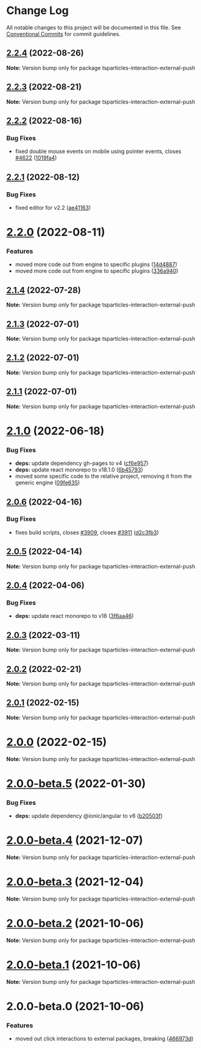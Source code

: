 # Change Log

All notable changes to this project will be documented in this file.
See [Conventional Commits](https://conventionalcommits.org) for commit guidelines.

## [2.2.4](https://github.com/matteobruni/tsparticles/compare/tsparticles-interaction-external-push@2.2.2...tsparticles-interaction-external-push@2.2.4) (2022-08-26)

**Note:** Version bump only for package tsparticles-interaction-external-push





## [2.2.3](https://github.com/matteobruni/tsparticles/compare/tsparticles-interaction-external-push@2.2.2...tsparticles-interaction-external-push@2.2.3) (2022-08-21)

**Note:** Version bump only for package tsparticles-interaction-external-push





## [2.2.2](https://github.com/matteobruni/tsparticles/compare/tsparticles-interaction-external-push@2.2.1...tsparticles-interaction-external-push@2.2.2) (2022-08-16)


### Bug Fixes

* fixed double mouse events on mobile using pointer events, closes [#4622](https://github.com/matteobruni/tsparticles/issues/4622) ([1019fa4](https://github.com/matteobruni/tsparticles/commit/1019fa431f8a43cbd45d6adeb5adf94433e6e04b))





## [2.2.1](https://github.com/matteobruni/tsparticles/compare/tsparticles-interaction-external-push@2.2.0...tsparticles-interaction-external-push@2.2.1) (2022-08-12)


### Bug Fixes

* fixed editor for v2.2 ([ae41163](https://github.com/matteobruni/tsparticles/commit/ae41163473095aba0083478a47c70d1cc44bf250))





# [2.2.0](https://github.com/matteobruni/tsparticles/compare/tsparticles-interaction-external-push@2.1.4...tsparticles-interaction-external-push@2.2.0) (2022-08-11)


### Features

* moved more code out from engine to specific plugins ([14d4887](https://github.com/matteobruni/tsparticles/commit/14d488756b759b7650e02886ed862f821a6e8ed1))
* moved more code out from engine to specific plugins ([336a940](https://github.com/matteobruni/tsparticles/commit/336a9404a6f88e53a0f318d847e48bc54a5b4c03))





## [2.1.4](https://github.com/matteobruni/tsparticles/compare/tsparticles-interaction-external-push@2.1.3...tsparticles-interaction-external-push@2.1.4) (2022-07-28)

**Note:** Version bump only for package tsparticles-interaction-external-push





## [2.1.3](https://github.com/matteobruni/tsparticles/compare/tsparticles-interaction-external-push@2.1.2...tsparticles-interaction-external-push@2.1.3) (2022-07-01)

**Note:** Version bump only for package tsparticles-interaction-external-push





## [2.1.2](https://github.com/matteobruni/tsparticles/compare/tsparticles-interaction-external-push@2.1.1...tsparticles-interaction-external-push@2.1.2) (2022-07-01)

**Note:** Version bump only for package tsparticles-interaction-external-push





## [2.1.1](https://github.com/matteobruni/tsparticles/compare/tsparticles-interaction-external-push@2.1.0...tsparticles-interaction-external-push@2.1.1) (2022-07-01)

**Note:** Version bump only for package tsparticles-interaction-external-push





# [2.1.0](https://github.com/matteobruni/tsparticles/compare/tsparticles-interaction-external-push@2.0.6...tsparticles-interaction-external-push@2.1.0) (2022-06-18)


### Bug Fixes

* **deps:** update dependency gh-pages to v4 ([cf6e957](https://github.com/matteobruni/tsparticles/commit/cf6e9577132afcec26410f7321fcf5ffcfb05930))
* **deps:** update react monorepo to v18.1.0 ([6b45793](https://github.com/matteobruni/tsparticles/commit/6b457937c41d7681a2135dfcb6ff220e578f22bb))
* moved some specific code to the relative project, removing it from the generic engine ([09fe635](https://github.com/matteobruni/tsparticles/commit/09fe63568adc244d11b7eff009626b905d5b05e4))





## [2.0.6](https://github.com/matteobruni/tsparticles/compare/tsparticles-interaction-external-push@2.0.5...tsparticles-interaction-external-push@2.0.6) (2022-04-16)


### Bug Fixes

* fixes build scripts, closes [#3909](https://github.com/matteobruni/tsparticles/issues/3909), closes [#3911](https://github.com/matteobruni/tsparticles/issues/3911) ([d2c3fb3](https://github.com/matteobruni/tsparticles/commit/d2c3fb33ff9c9d529f2609f89c63cb6e1e61ecda))





## [2.0.5](https://github.com/matteobruni/tsparticles/compare/tsparticles-interaction-external-push@2.0.4...tsparticles-interaction-external-push@2.0.5) (2022-04-14)

**Note:** Version bump only for package tsparticles-interaction-external-push





## [2.0.4](https://github.com/matteobruni/tsparticles/compare/tsparticles-interaction-external-push@2.0.3...tsparticles-interaction-external-push@2.0.4) (2022-04-06)


### Bug Fixes

* **deps:** update react monorepo to v18 ([3f6aa46](https://github.com/matteobruni/tsparticles/commit/3f6aa46e399d0092ae13ba494db86256c0d05c40))





## [2.0.3](https://github.com/matteobruni/tsparticles/compare/tsparticles-interaction-external-push@2.0.2...tsparticles-interaction-external-push@2.0.3) (2022-03-11)

**Note:** Version bump only for package tsparticles-interaction-external-push





## [2.0.2](https://github.com/matteobruni/tsparticles/compare/tsparticles-interaction-external-push@2.0.1...tsparticles-interaction-external-push@2.0.2) (2022-02-21)

**Note:** Version bump only for package tsparticles-interaction-external-push





## [2.0.1](https://github.com/matteobruni/tsparticles/compare/tsparticles-interaction-external-push@2.0.0...tsparticles-interaction-external-push@2.0.1) (2022-02-15)

**Note:** Version bump only for package tsparticles-interaction-external-push





# [2.0.0](https://github.com/matteobruni/tsparticles/compare/tsparticles-interaction-external-push@2.0.0-beta.5...tsparticles-interaction-external-push@2.0.0) (2022-02-15)

**Note:** Version bump only for package tsparticles-interaction-external-push





# [2.0.0-beta.5](https://github.com/matteobruni/tsparticles/compare/tsparticles-interaction-external-push@2.0.0-beta.4...tsparticles-interaction-external-push@2.0.0-beta.5) (2022-01-30)


### Bug Fixes

* **deps:** update dependency @ionic/angular to v6 ([b20503f](https://github.com/matteobruni/tsparticles/commit/b20503ff2a29f6c8617f42c764c8a868fc334c5f))





# [2.0.0-beta.4](https://github.com/matteobruni/tsparticles/compare/tsparticles-interaction-external-push@2.0.0-beta.3...tsparticles-interaction-external-push@2.0.0-beta.4) (2021-12-07)

**Note:** Version bump only for package tsparticles-interaction-external-push





# [2.0.0-beta.3](https://github.com/matteobruni/tsparticles/compare/tsparticles-interaction-external-push@2.0.0-beta.2...tsparticles-interaction-external-push@2.0.0-beta.3) (2021-12-04)

**Note:** Version bump only for package tsparticles-interaction-external-push





# [2.0.0-beta.2](https://github.com/matteobruni/tsparticles/compare/tsparticles-interaction-external-push@2.0.0-beta.1...tsparticles-interaction-external-push@2.0.0-beta.2) (2021-10-06)

**Note:** Version bump only for package tsparticles-interaction-external-push





# [2.0.0-beta.1](https://github.com/matteobruni/tsparticles/compare/tsparticles-interaction-external-push@2.0.0-beta.0...tsparticles-interaction-external-push@2.0.0-beta.1) (2021-10-06)

**Note:** Version bump only for package tsparticles-interaction-external-push





# 2.0.0-beta.0 (2021-10-06)


### Features

* moved out click interactions to external packages, breaking ([466973d](https://github.com/matteobruni/tsparticles/commit/466973ddbcc382c27c03f7b3518dea99c5e1949c))
